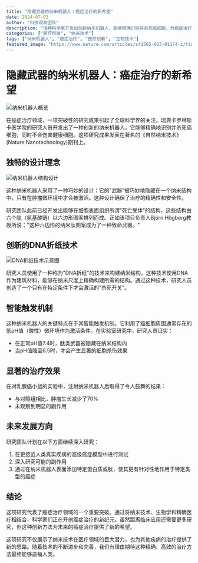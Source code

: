 ```yaml
---
title: "隐藏武器的纳米机器人：癌症治疗的新希望"
date: 2024-07-03
author: "科技观察团队"
description: "瑞典科学家开发出创新纳米机器人，能够精确识别并杀死癌细胞，为癌症治疗带来新希望"
categories: ["医疗科技", "纳米技术"]
tags: ["纳米机器人", "癌症治疗", "医疗创新", "生物技术"]
featured_image: "https://www.nature.com/articles/s41565-023-01174-z/figures/1"
---
```


# 隐藏武器的纳米机器人：癌症治疗的新希望

![纳米机器人概览](https://media.springernature.com/full/springer-static/image/art%3A10.1038%2Fs41565-023-01174-z/MediaObjects/41565_2023_1174_Fig1_HTML.png)

在癌症治疗领域，一项突破性的研究成果引起了全球科学界的关注。瑞典卡罗林斯卡医学院的研究人员开发出了一种创新的纳米机器人，它能够精确地识别并杀死癌细胞，同时不会伤害健康细胞。这项研究成果发表在著名的《自然纳米技术》(Nature Nanotechnology)期刊上。

## 独特的设计理念

![纳米机器人结构设计](https://www.nature.com/articles/s41565-023-01174-z/figures/2)

这种纳米机器人采用了一种巧妙的设计：它的"武器"被巧妙地隐藏在一个纳米结构中，只有在肿瘤微环境中才会被激活。这种设计确保了治疗的精确性和安全性。

研究团队此前已经开发出能够在细胞表面组织所谓"死亡受体"的结构，这些结构由六个肽（氨基酸链）以六边形图案排列而成。正如该项目负责人Björn Högberg教授所说："这种六边形的纳米肽图案成为了一种致命武器。"

## 创新的DNA折纸技术

![DNA折纸技术示意图](https://www.nature.com/articles/s41565-023-01174-z/figures/3)

研究人员使用了一种称为"DNA折纸"的技术来构建纳米结构。这种技术使用DNA作为建筑材料，能够在纳米尺度上精确构建所需的结构。通过这种技术，研究人员创造了一个只有在特定条件下才会激活的"杀死开关"。

## 智能触发机制

这种纳米机器人的关键特点在于其智能触发机制。它利用了癌细胞周围通常存在的低pH值（酸性）微环境作为激活条件。在实验室研究中，研究人员证实：
- 在正常pH值7.4时，肽类武器被隐藏在纳米结构内
- 当pH值降至6.5时，才会产生显著的细胞杀伤效果

## 显著的治疗效果

在对乳腺癌小鼠的实验中，注射纳米机器人后取得了令人鼓舞的结果：
- 与对照组相比，肿瘤生长减少了70%
- 未观察到明显的副作用

## 未来发展方向

研究团队计划在以下方面继续深入研究：
1. 在更接近人类真实疾病的高级癌症模型中进行测试
2. 深入研究可能的副作用
3. 通过在纳米机器人表面添加特定蛋白质或肽，使其更有针对性地作用于特定类型的癌症

## 结论

这项研究代表了癌症治疗领域的一个重要突破。通过将纳米技术、生物学和精确医疗相结合，科学家们正在开创癌症治疗的新纪元。虽然距离临床应用还需要更多研究，但这种创新方法为未来的癌症治疗提供了新的希望。

这项研究不仅展示了纳米技术在医疗领域的巨大潜力，也为其他疾病的治疗提供了新的思路。随着技术的不断进步和完善，我们有理由期待这种精确、高效的治疗方法最终能够造福人类。 